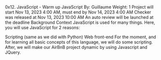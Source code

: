 0x12. JavaScript - Warm up
JavaScript
 By: Guillaume
 Weight: 1
 Project will start Nov 13, 2023 4:00 AM, must end by Nov 14, 2023 4:00 AM
 Checker was released at Nov 13, 2023 10:00 AM
 An auto review will be launched at the deadline
Background Context
JavaScript is used for many things. Here, you will use JavaScript for 2 reasons:

Scripting (same as we did with Python)
Web front-end
For the moment, and for learning all basic concepts of this language, we will do some scripting. After, we will make our AirBnB project dynamic by using Javascript and JQuery.
